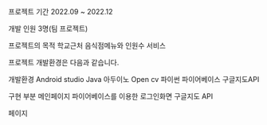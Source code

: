 프로젝트 기간
2022.09 ~ 2022.12

개발 인원
3명(팀 프로젝트)

프로젝트의 목적
학교근처 음식점메뉴와 인원수 서비스

프로젝트 개발환경은 다음과 같습니다.

개발환경
Android studio
Java
아두이노
Open cv
파이썬
파이어베이스
구글지도API

구현 부분
메인페이지
파이어베이스를 이용한 로그인화면
구글지도 API

페이지
